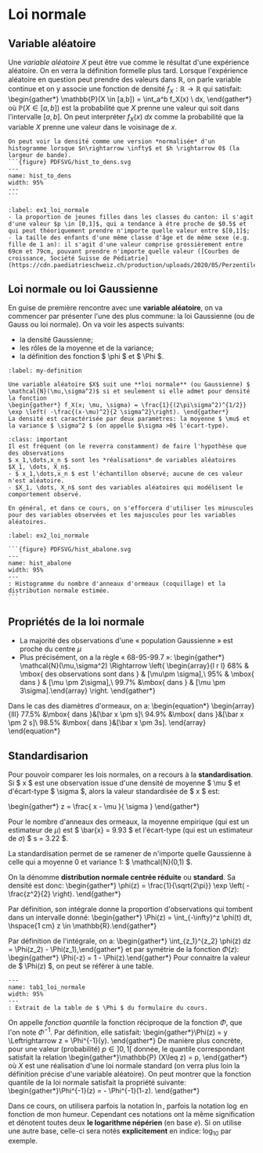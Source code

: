 # Loi normale

## Variable aléatoire

Une *variable aléatoire* $X$ peut être vue comme le résultat d'une expérience aléatoire. On en verra la définition formelle plus tard. Lorsque l'expérience aléatoire en question peut prendre des valeurs dans $\mathbb{R}$, on parle variable continue et on y associe une fonction de densité $f_X:\mathbb{R} \rightarrow\mathbb{R}$ qui satisfait:
\begin{gather*}
    \mathbb{P}(X \in [a,b]) = \int_a^b f_X(x) \ dx,
\end{gather*}
où $\mathbb{P}(X \in [a,b])$ est la probabilité que $X$ prenne une valeur qui soit dans l'intervalle $[a,b]$. 
On peut interpréter $f_X(x) \ dx$ comme la probabilité que la variable $X$ prenne une valeur dans le voisinage de $x$. 

````{note} Une première intuition du concept de fonction de densité
On peut voir la densité comme une version *normalisée* d'un histogramme lorsque $n\rightarrow \infty$ et $h \rightarrow 0$ (la largeur de bande).
```{figure} PDFSVG/hist_to_dens.svg
---
name: hist_to_dens
width: 95%
---
```
````

````{prf:example} Exemples de variables aléatoires continues
:label: ex1_loi_normale
- la proportion de jeunes filles dans les classes du canton: il s'agit d'une valeur $p \in [0,1]$, qui a tendance à être proche de $0.5$ et qui peut théoriquement prendre n'importe quelle valeur entre $[0,1]$;
- la taille des enfants d'une même classe d'âge et de même sexe (e.g. fille de 1 an): il s'agit d'une valeur comprise grossièrement entre 69cm et 79cm, pouvant prendre n'importe quelle valeur ([Courbes de croissance, Société Suisse de Pédiatrie](https://cdn.paediatrieschweiz.ch/production/uploads/2020/05/Perzentilen_2012_09_15_SGP_f.pdf)).
````

## Loi normale ou loi Gaussienne

En guise de première rencontre avec une **variable aléatoire**, on va commencer par présenter l'une des plus commune: la loi Gaussienne (ou de Gauss ou loi normale). On va voir les aspects suivants:
- la densité Gaussienne;
- les rôles de la moyenne et de la variance;
- la définition des fonction $ \phi $ et $ \Phi $.

````{prf:definition} Varibale aléatoire normale
:label: my-definition

Une variable aléatoire $X$ suit une **loi normale** (ou Gaussienne) $ \mathcal{N}(\mu,\sigma^2)$ si et seulement si elle admet pour densité la fonction
\begin{gather*} f_X(x; \mu, \sigma) = \frac{1}{(2\pi\sigma^2)^{1/2}} \exp \left( -\frac{(x-\mu)^2}{2 \sigma^2}\right). \end{gather*}
La densité est caractérisée par deux paramètres: la moyenne $ \mu$ et la variance $ \sigma^2 $ (on appelle $\sigma >0$ l'écart-type).
````

````{admonition} Différence entre variable aléatoire et échantillon
:class: important
Il est fréquent (on le reverra constamment) de faire l'hypothèse que des observations
$ x_1,\dots,x_n $ sont les *réalisations* de variables aléatoires $X_1, \dots, X_n$.
- $ x_1,\dots,x_n $ est l'échantillon observé; aucune de ces valeur n'est aléatoire.
- $X_1, \dots, X_n$ sont des variables aléatoires qui modélisent le comportement observé. 

En général, et dans ce cours, on s'efforcera d'utiliser les minuscules pour des variables observées et les majuscules pour les variables aléatoires.
````

````{prf:example} Exemple de loi normale: nombre d'anneaux d'ormeaux
:label: ex2_loi_normale

```{figure} PDFSVG/hist_abalone.svg
---
name: hist_abalone
width: 95%
---
: Histogramme du nombre d'anneaux d'ormeaux (coquillage) et la distribution normale estimée.
```
````

## Propriétés de la loi normale
- La majorité des observations d'une « population Gaussienne » est proche du centre $\mu$
- Plus précisément, on a la règle « 68-95-99.7 »:
\begin{gather*}  \mathcal{N}(\mu,\sigma^2) \Rightarrow \left\{
                    \begin{array}{l r l}
                    68\% & \mbox{ des observations sont dans } & [\mu\pm \sigma],\\
                    95\% & \mbox{ dans }                       & [\mu \pm 2\sigma],\\
                    99.7\% &\mbox{ dans }                      & [\mu \pm 3\sigma].\end{array} \right.
\end{gather*}

Dans le cas des diamètres d'ormeaux, on a:
\begin{equation*}
\begin{array}{lll}
        77.5\% &\mbox{ dans }&[\bar x \pm s]\\
        94.9\% &\mbox{ dans }&[\bar x \pm 2 s]\\
        98.5\% &\mbox{ dans }&[\bar x \pm 3s].
\end{array}
\end{equation*}

## Standardisarion

Pour pouvoir comparer les lois normales, on a recours à la **standardisation**.
Si $ x $ est une observation issue d'une densité de moyenne $ \mu $ et d'écart-type $ \sigma $, alors la valeur standardisée de $ x $ est:
    
\begin{gather*} z = \frac{ x - \mu }{ \sigma } \end{gather*}
    
Pour le nombre d'anneaux des ormeaux, la moyenne empirique (qui est un estimateur de $\mu$)  est $ \bar{x} = 9.93 $ et l'écart-type (qui est un estimateur de $\sigma$) $ s = 3.22 $.

La standardisation permet de se ramener de n'importe quelle Gaussienne à celle qui a moyenne 0 et variance 1:  $ \mathcal{N}(0,1) $.

On la dénomme **distribution normale centrée réduite** ou **standard**. Sa densité est donc:
\begin{gather*} \phi(z) = \frac{1}{\sqrt{2\pi}} \exp \left( -\frac{z^2}{2} \right). \end{gather*}

Par définition, son intégrale donne la proportion d'observations qui tombent dans un intervalle donné:
\begin{gather*} \Phi(z) = \int_{-\infty}^z \phi(t) dt, \hspace{1 cm} z \in \mathbb{R}.\end{gather*}

Par définition de l'intégrale, on a:
 \begin{gather*} \int_{z_1}^{z_2} \phi(z) dz = \Phi(z_2) - \Phi(z_1),\end{gather*}
et par symétrie de la fonction $\Phi(z)$:
\begin{gather*} \Phi(-z) = 1 - \Phi(z).\end{gather*}
Pour connaitre la valeur de $ \Phi(z) $, on peut se référer à une table.

```{figure} latex/PDFSVG/tab1_loi_normale.svg
---
name: tab1_loi_normale
width: 95%
---
: Extrait de la table de $ \Phi $ du formulaire du cours.
```

On appelle *fonction quantile* la fonction réciproque de la fonction $\Phi,$ que l'on note $\Phi^{-1}.$
Par définition, elle satisfait:
\begin{gather*}\Phi(z) = y \Leftrightarrow z = \Phi^{-1}(y). \end{gather*}
De manière plus concrète, pour une valeur (probabilité) $p\in ]0,1[$ donnée, le quantile correspondant satisfait la relation
\begin{gather*}\mathbb{P} (X\leq z) = p, \end{gather*}
où $X$ est une réalisation d'une loi normale standard (on verra plus loin la définition précise d'une variable aléatoire).
On peut montrer que la fonction quantile de la loi normale satisfait la propriété suivante:
\begin{gather*}\Phi^{-1}(z) = - \Phi^{-1}(1-z). \end{gather*}

Dans ce cours, on utilisera parfois la notation $\ln$, parfois la notation $\log$ en fonction de mon humeur. Cependant ces notations ont la même signification et dénotent toutes deux
**le logarithme népérien** (en base $e$). Si on utilise une autre base, celle-ci sera notés **explicitement** en indice:  $\log_{10}$ par exemple. 
